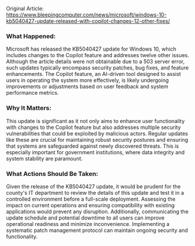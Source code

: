 Original Article: https://www.bleepingcomputer.com/news/microsoft/windows-10-kb5040427-update-released-with-copilot-changes-12-other-fixes/

### What Happened:

Microsoft has released the KB5040427 update for Windows 10, which includes changes to the Copilot feature and addresses twelve other issues. Although the article details were not obtainable due to a 503 server error, such updates typically encompass security patches, bug fixes, and feature enhancements. The Copilot feature, an AI-driven tool designed to assist users in operating the system more effectively, is likely undergoing improvements or adjustments based on user feedback and system performance metrics.

### Why It Matters:

This update is significant as it not only aims to enhance user functionality with changes to the Copilot feature but also addresses multiple security vulnerabilities that could be exploited by malicious actors. Regular updates like these are crucial for maintaining robust security postures and ensuring that systems are safeguarded against newly discovered threats. This is especially important for government institutions, where data integrity and system stability are paramount.

### What Actions Should Be Taken:

Given the release of the KB5040427 update, it would be prudent for the county's IT department to review the details of this update and test it in a controlled environment before a full-scale deployment. Assessing the impact on current operations and ensuring compatibility with existing applications would prevent any disruption. Additionally, communicating the update schedule and potential downtime to all users can improve operational readiness and minimize inconvenience. Implementing a systematic patch management protocol can maintain ongoing security and functionality.